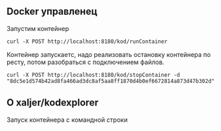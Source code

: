 ## Docker управленец

Запустим контейнер
```shell script
curl -X POST http://localhost:8180/kod/runContainer
```
Контейнер запускаетс, надо реализовать остановку контейнера по ресту, потом разобраться с подключением файлов.  

```shell script
curl -X POST http://localhost:8180/kod/stopContainer -d "8dc5e1d574b42ad8fa466ad3dc8af5aa8ff1870d4b0ef6672814a873d47b302d"
```

## О xaljer/kodexplorer
Запуск контейнера с командной строки
